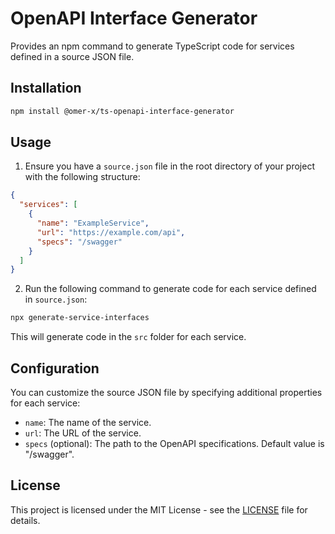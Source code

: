 # OpenAPI Interface Generator

Provides an npm command to generate TypeScript code for services defined in a source JSON file.

## Installation

```bash
npm install @omer-x/ts-openapi-interface-generator
```

## Usage

1. Ensure you have a `source.json` file in the root directory of your project with the following structure:

```json
{
  "services": [
    {
      "name": "ExampleService",
      "url": "https://example.com/api",
      "specs": "/swagger"
    }
  ]
}
```

2. Run the following command to generate code for each service defined in `source.json`:

```bash
npx generate-service-interfaces
```

This will generate code in the `src` folder for each service.

## Configuration

You can customize the source JSON file by specifying additional properties for each service:

- `name`: The name of the service.
- `url`: The URL of the service.
- `specs` (optional): The path to the OpenAPI specifications. Default value is "/swagger".

## License

This project is licensed under the MIT License - see the [LICENSE](LICENSE) file for details.
